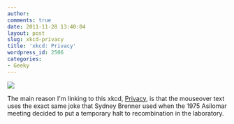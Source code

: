 ```yaml
---
author:
comments: true
date: 2011-11-28 13:40:04
layout: post
slug: xkcd-privacy
title: 'xkcd: Privacy'
wordpress_id: 2506
categories:
- Geeky
---
```


[![](/uploads/2011/11/privacy.png)](http://xkcd.com/983/)

The main reason I'm linking to this xkcd, [Privacy](http://xkcd.com/983/), is that the mouseover text uses the exact same joke that Sydney Brenner used when the 1975 Asilomar meeting decided to put a temporary halt to recombination in the laboratory.

